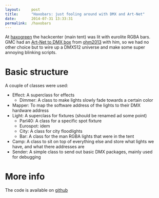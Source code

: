 ```yaml
---
layout: 	post
title:  	"Haxobars: just fooling around with DMX and Art-Net"
date:   	2014-07-31 13:33:31
permalink:	/haxobars
---
```


At [haxogreen][] the hackcenter (main tent) was lit with eurolite RGBA bars. GMC had an [Art-Net to DMX box][artnetbox] from [ohm2013][] with him, so we had no other choice but to wire up a DMX512 universe and make some super annoying blinking scripts.

# Basic structure
A couple of classes were used:

* Effect: A superclass for effects
    * Dimmer: A class to make lights slowly fade towards a certain color
* Mapper: To map the software address of the lights to their DMX hardware address
* Light: A superclass for fixtures (should be renamed ad some point)
    * Parl40: A class for a specific spot fixture
    * Eurospot: idem
    * City: A class for city floodlights
    * Bar: A class for the man RGBA lights that were in the tent
* Camp: A class to sit on top of everything else and store what lights we have, and what there addresses are
* Sender: A simple class to send out basic DMX packages, mainly used for debugging

# More info

The code is available on [github][]

[ohm2013]:        https://ohm2013.org
[artnetbox]:      http://tkkrlab.nl/wiki/OHM_LEDS
[haxogreen]:      http://haxogreen.lu
[github]:         https://github.com/pietdevaere/haxobars

